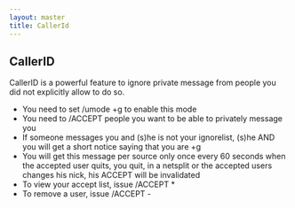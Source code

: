 ```yaml
---
layout: master
title: CallerId
---
```


## CallerID

CallerID is a powerful feature to ignore private message from people you did not
explicitly allow to do so.

 * You need to set /umode +g to enable this mode
 * You need to /ACCEPT <nick> people you want to be able to privately message you
 * If someone messages you and (s)he is not your ignorelist, (s)he AND you will get a short notice saying that you are +g
 * You will get this message per source only once every 60 seconds when the accepted user quits, you quit, in a netsplit or the accepted users changes his nick, his ACCEPT will be invalidated
 * To view your accept list, issue /ACCEPT *
 * To remove a user, issue /ACCEPT -<nick>
